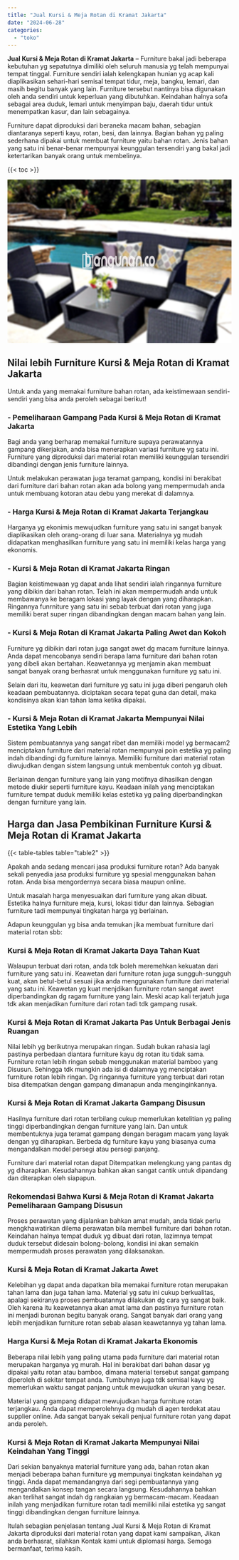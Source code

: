 ```yaml
---
title: "Jual Kursi & Meja Rotan di Kramat Jakarta"
date: "2024-06-28"
categories: 
  - "toko"
---
```


**Jual Kursi & Meja Rotan di Kramat Jakarta** – Furniture bakal jadi beberapa kebutuhan yg sepatutnya dimiliki oleh seluruh manusia yg telah mempunyai tempat tinggal. Furniture sendiri ialah kelengkapan hunian yg acap kali diaplikasikan sehari-hari semisal tempat tidur, meja, bangku, lemari, dan masih begitu banyak yang lain. Furniture tersebut nantinya bisa digunakan oleh anda sendiri untuk keperluan yang dibutuhkan. Keindahan halnya sofa sebagai area duduk, lemari untuk menyimpan baju, daerah tidur untuk menempatkan kasur, dan lain sebagainya.

Furniture dapat diproduksi dari beraneka macam bahan, sebagian diantaranya seperti kayu, rotan, besi, dan lainnya. Bagian bahan yg paling sederhana dipakai untuk membuat furniture yaitu bahan rotan. Jenis bahan yang satu ini benar-benar mempunyai keunggulan tersendiri yang bakal jadi ketertarikan banyak orang untuk membelinya.

{{< toc >}}

![Jual Kursi & Meja Rotan di Kramat Jakarta](/images/kursi-meja-rotan-murah40.png)

## Nilai lebih Furniture Kursi & Meja Rotan di Kramat Jakarta

Untuk anda yang memakai furniture bahan rotan, ada keistimewaan sendiri-sendiri yang bisa anda peroleh sebagai berikut!

### \- Pemeliharaan Gampang Pada Kursi & Meja Rotan di Kramat Jakarta

Bagi anda yang berharap memakai furniture supaya perawatannya gampang dikerjakan, anda bisa menerapkan variasi furniture yg satu ini. Furniture yang diproduksi dari material rotan memiliki keunggulan tersendiri dibandingi dengan jenis furniture lainnya.

Untuk melakukan perawatan juga teramat gampang, kondisi ini berakibat dari furniture dari bahan rotan akan ada bolong yang mempermudah anda untuk membuang kotoran atau debu yang merekat di dalamnya.

### \- Harga Kursi & Meja Rotan di Kramat Jakarta Terjangkau

Harganya yg ekonimis mewujudkan furniture yang satu ini sangat banyak diaplikasikan oleh orang-orang di luar sana. Materialnya yg mudah didapatkan menghasilkan furniture yang satu ini memiliki kelas harga yang ekonomis.

### \- Kursi & Meja Rotan di Kramat Jakarta Ringan

Bagian keistimewaan yg dapat anda lihat sendiri ialah ringannya furniture yang dibikin dari bahan rotan. Telah ini akan mempermudah anda untuk membawanya ke beragam lokasi yang layak dengan yang diharapkan. Ringannya funrniture yang satu ini sebab terbuat dari rotan yang juga memiliki berat super ringan dibandingkan dengan macam bahan yang lain.

### \- Kursi & Meja Rotan di Kramat Jakarta Paling Awet dan Kokoh

Furniture yg dibikin dari rotan juga sangat awet dg macam furniture lainnya. Anda dapat mencobanya sendiri berapa lama furniture dari bahan rotan yang dibeli akan bertahan. Keawetannya yg menjamin akan membuat sangat banyak orang berhasrat untuk menggunakan furniture yg satu ini.

Selain dari itu, keawetan dari furniture yg satu ini juga diberi pengaruh oleh keadaan pembuatannya. diciptakan secara tepat guna dan detail, maka kondisinya akan kian tahan lama ketika dipakai.

### \- Kursi & Meja Rotan di Kramat Jakarta Mempunyai Nilai Estetika Yang Lebih

Sistem pembuatannya yang sangat ribet dan memiliki model yg bermacam2 menciptakan furniture dari material rotan mempunyai poin estetika yg paling indah dibandingi dg furniture lainnya. Memiliki furniture dari material rotan diwujudkan dengan sistem langsung untuk membentuk contoh yg dibuat.

Berlainan dengan furniture yang lain yang motifnya dihasilkan dengan metode diukir seperti furniture kayu. Keadaan inilah yang menciptakan furniture tempat duduk memiliki kelas estetika yg paling diperbandingkan dengan furniture yang lain.

## Harga dan Jasa Pembikinan Furniture Kursi & Meja Rotan di Kramat Jakarta

{{< table-tables table="table2" >}}

Apakah anda sedang mencari jasa produksi furniture rotan? Ada banyak sekali penyedia jasa produksi furniture yg spesial menggunakan bahan rotan. Anda bisa mengordernya secara biasa maupun online.

Untuk masalah harga menyesuaikan dari furniture yang akan dibuat. Estetika halnya furniture meja, kursi, lokasi tidur dan lainnya. Sebagian furniture tadi mempunyai tingkatan harga yg berlainan.

Adapun keunggulan yg bisa anda temukan jika membuat furniture dari material rotan sbb:

### Kursi & Meja Rotan di Kramat Jakarta Daya Tahan Kuat

Walaupun terbuat dari rotan, anda tdk boleh meremehkan kekuatan dari furniture yang satu ini. Keawetan dari furniture rotan juga sungguh-sungguh kuat, akan betul-betul sesuai jika anda menggunakan furniture dari material yang satu ini. Keawetan yg kuat menjdikan furniture rotan sangat awet diperbandingkan dg ragam furniture yang lain. Meski acap kali terjatuh juga tdk akan menjadikan furniture dari rotan tadi tdk gampang rusak.

### Kursi & Meja Rotan di Kramat Jakarta Pas Untuk Berbagai Jenis Ruangan

Nilai lebih yg berikutnya merupakan ringan. Sudah bukan rahasia lagi pastinya perbedaan diantara furniture kayu dg rotan itu tidak sama. Furniture rotan lebih ringan sebab menggunakan material bamboo yang Disusun. Sehingga tdk mungkin ada isi di dalamnya yg menciptakan furniture rotan lebih ringan. Dg ringannya furniture yang terbuat dari rotan bisa ditempatkan dengan gampang dimanapun anda menginginkannya.

### Kursi & Meja Rotan di Kramat Jakarta Gampang Disusun

Hasilnya furniture dari rotan terbilang cukup memerlukan ketelitian yg paling tinggi diperbandingkan dengan furniture yang lain. Dan untuk membentuknya juga teramat gampang dengan beragam macam yang layak dengan yg diharapkan. Berbeda dg furniture kayu yang biasanya cuma mengandalkan model persegi atau persegi panjang.

Furniture dari material rotan dapat Ditempatkan melengkung yang pantas dg yg diharapkan. Kesudahannya bahkan akan sangat cantik untuk dipandang dan diterapkan oleh siapapun.

### Rekomendasi Bahwa Kursi & Meja Rotan di Kramat Jakarta Pemeliharaan Gampang Disusun

Proses perawatan yang dijalankan bahkan amat mudah, anda tidak perlu mengkhawatirkan dilema perawatan bila membeli furniture dari bahan rotan. Keindahan halnya tempat duduk yg dibuat dari rotan, lazimnya tempat duduk tersebut didesain bolong-bolong, kondisi ini akan semakin mempermudah proses perawatan yang dilaksanakan.

### Kursi & Meja Rotan di Kramat Jakarta Awet

Kelebihan yg dapat anda dapatkan bila memakai furniture rotan merupakan tahan lama dan juga tahan lama. Material yg satu ini cukup berkualitas, apalagi sekiranya proses pembuatannya dilakukan dg cara yg sangat baik. Oleh karena itu keawetannya akan amat lama dan pastinya furniture rotan ini menjadi buronan begitu banyak orang. Sangat banyak dari orang yang lebih menjadikan furniture rotan sebab alasan keawetannya yg tahan lama.

### Harga Kursi & Meja Rotan di Kramat Jakarta Ekonomis

Beberapa nilai lebih yang paling utama pada furniture dari material rotan merupakan harganya yg murah. Hal ini berakibat dari bahan dasar yg dipakai yaitu rotan atau bamboo, dimana material tersebut sangat gampang diperoleh di sekitar tempat anda. Tumbuhnya juga tdk semisal kayu yg memerlukan waktu sangat panjang untuk mewujudkan ukuran yang besar.

Material yang gampang didapat mewujudkan harga furniture rotan terjangkau. Anda dapat memperolehnya dg mudah di agen terdekat atau supplier online. Ada sangat banyak sekali penjual furniture rotan yang dapat anda peroleh.

### Kursi & Meja Rotan di Kramat Jakarta Mempunyai Nilai Keindahan Yang Tinggi

Dari sekian banyaknya material furniture yang ada, bahan rotan akan menjadi beberapa bahan furniture yg mempunyai tingkatan keindahan yg tinggi. Anda dapat memandangnya dari segi pembuatannya yang mengandalkan konsep tangan secara langsung. Kesudahannya bahkan akan terlihat sangat indah dg rangkaian yg bermacam-macam. Keadaan inilah yang menjadikan furniture rotan tadi memiliki nilai estetika yg sangat tinggi dibandingkan dengan furniture lainnya.

Itulah sebagian penjelasan tentang Jual Kursi & Meja Rotan di Kramat Jakarta diproduksi dari material rotan yang dapat kami sampaikan, Jikan anda berhasrat, silahkan Kontak kami untuk diplomasi harga. Semoga bermanfaat, terima kasih.
